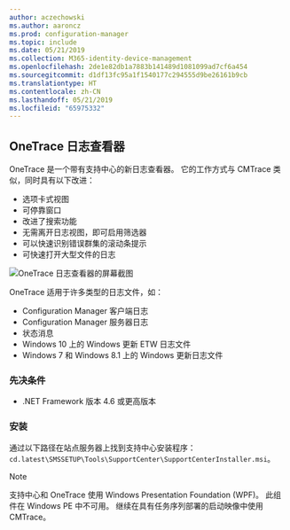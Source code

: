 ```yaml
---
author: aczechowski
ms.author: aaroncz
ms.prod: configuration-manager
ms.topic: include
ms.date: 05/21/2019
ms.collection: M365-identity-device-management
ms.openlocfilehash: 2de1e82db1a7883b141489d1081099ad7cf6a454
ms.sourcegitcommit: d1df13fc95a1f1540177c294555d9be26161b9cb
ms.translationtype: HT
ms.contentlocale: zh-CN
ms.lasthandoff: 05/21/2019
ms.locfileid: "65975332"
---
```

## <a name="bkmk_onetrace"></a> OneTrace 日志查看器

<!--3555962-->

OneTrace 是一个带有支持中心的新日志查看器。 它的工作方式与 CMTrace 类似，同时具有以下改进：

- 选项卡式视图
- 可停靠窗口
- 改进了搜索功能
- 无需离开日志视图，即可启用筛选器
- 可以快速识别错误群集的滚动条提示
- 可快速打开大型文件的日志

![OneTrace 日志查看器的屏幕截图](../../media/3555962-onetrace.png)

OneTrace 适用于许多类型的日志文件，如：

- Configuration Manager 客户端日志
- Configuration Manager 服务器日志
- 状态消息
- Windows 10 上的 Windows 更新 ETW 日志文件
- Windows 7 和 Windows 8.1 上的 Windows 更新日志文件

### <a name="prerequisites"></a>先决条件

- .NET Framework 版本 4.6 或更高版本

### <a name="install"></a>安装

通过以下路径在站点服务器上找到支持中心安装程序：`cd.latest\SMSSETUP\Tools\SupportCenter\SupportCenterInstaller.msi`。

> [!Note]  
> 支持中心和 OneTrace 使用 Windows Presentation Foundation (WPF)。 此组件在 Windows PE 中不可用。 继续在具有任务序列部署的启动映像中使用 CMTrace。  
